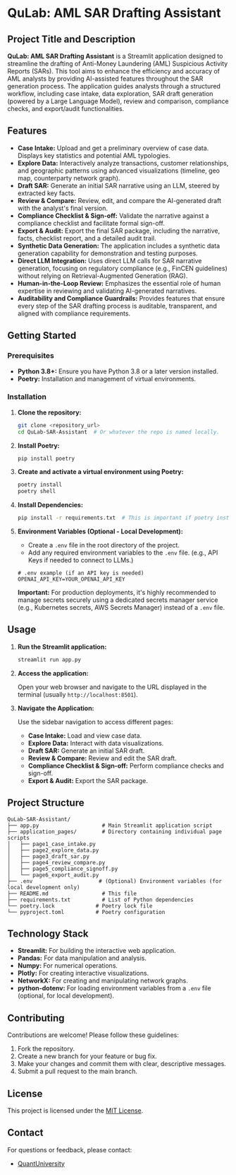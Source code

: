 # QuLab: AML SAR Drafting Assistant

## Project Title and Description

**QuLab: AML SAR Drafting Assistant** is a Streamlit application designed to streamline the drafting of Anti-Money Laundering (AML) Suspicious Activity Reports (SARs). This tool aims to enhance the efficiency and accuracy of AML analysts by providing AI-assisted features throughout the SAR generation process. The application guides analysts through a structured workflow, including case intake, data exploration, SAR draft generation (powered by a Large Language Model), review and comparison, compliance checks, and export/audit functionalities.

## Features

*   **Case Intake:** Upload and get a preliminary overview of case data. Displays key statistics and potential AML typologies.
*   **Explore Data:** Interactively analyze transactions, customer relationships, and geographic patterns using advanced visualizations (timeline, geo map, counterparty network graph).
*   **Draft SAR:** Generate an initial SAR narrative using an LLM, steered by extracted key facts.
*   **Review & Compare:** Review, edit, and compare the AI-generated draft with the analyst's final version.
*   **Compliance Checklist & Sign-off:** Validate the narrative against a compliance checklist and facilitate formal sign-off.
*   **Export & Audit:** Export the final SAR package, including the narrative, facts, checklist report, and a detailed audit trail.
*   **Synthetic Data Generation:** The application includes a synthetic data generation capability for demonstration and testing purposes.
*   **Direct LLM Integration:** Uses direct LLM calls for SAR narrative generation, focusing on regulatory compliance (e.g., FinCEN guidelines) without relying on Retrieval-Augmented Generation (RAG).
*   **Human-in-the-Loop Review:** Emphasizes the essential role of human expertise in reviewing and validating AI-generated narratives.
*   **Auditability and Compliance Guardrails:** Provides features that ensure every step of the SAR drafting process is auditable, transparent, and aligned with compliance requirements.

## Getting Started

### Prerequisites

*   **Python 3.8+:**  Ensure you have Python 3.8 or a later version installed.
*   **Poetry:** Installation and management of virtual environments.

### Installation

1.  **Clone the repository:**

    ```bash
    git clone <repository_url>
    cd QuLab-SAR-Assistant  # Or whatever the repo is named locally.
    ```

2.  **Install Poetry:**

    ```bash
    pip install poetry
    ```

3.  **Create and activate a virtual environment using Poetry:**

    ```bash
    poetry install
    poetry shell
    ```

4.  **Install Dependencies:**

    ```bash
    pip install -r requirements.txt  # This is important if poetry install fails, it should not, but it's here as a fallback.
    ```

5.  **Environment Variables (Optional - Local Development):**

    *   Create a `.env` file in the root directory of the project.
    *   Add any required environment variables to the `.env` file.  (e.g., API Keys if needed to connect to LLMs.)

    ```
    # .env example (if an API key is needed)
    OPENAI_API_KEY=YOUR_OPENAI_API_KEY
    ```

    **Important:** For production deployments, it's highly recommended to manage secrets securely using a dedicated secrets manager service (e.g., Kubernetes secrets, AWS Secrets Manager) instead of a `.env` file.

## Usage

1.  **Run the Streamlit application:**

    ```bash
    streamlit run app.py
    ```

2.  **Access the application:**

    Open your web browser and navigate to the URL displayed in the terminal (usually `http://localhost:8501`).

3.  **Navigate the Application:**

    Use the sidebar navigation to access different pages:

    *   **Case Intake:** Load and view case data.
    *   **Explore Data:** Interact with data visualizations.
    *   **Draft SAR:** Generate an initial SAR draft.
    *   **Review & Compare:** Review and edit the SAR draft.
    *   **Compliance Checklist & Sign-off:** Perform compliance checks and sign-off.
    *   **Export & Audit:** Export the SAR package.

## Project Structure

```
QuLab-SAR-Assistant/
├── app.py                    # Main Streamlit application script
├── application_pages/        # Directory containing individual page scripts
│   ├── page1_case_intake.py
│   ├── page2_explore_data.py
│   ├── page3_draft_sar.py
│   ├── page4_review_compare.py
│   ├── page5_compliance_signoff.py
│   └── page6_export_audit.py
├── .env                     # (Optional) Environment variables (for local development only)
├── README.md                 # This file
├── requirements.txt          # List of Python dependencies
└── poetry.lock             # Poetry lock file
└── pyproject.toml          # Poetry configuration
```

## Technology Stack

*   **Streamlit:**  For building the interactive web application.
*   **Pandas:**  For data manipulation and analysis.
*   **Numpy:**  For numerical operations.
*   **Plotly:**  For creating interactive visualizations.
*   **NetworkX:** For creating and manipulating network graphs.
*   **python-dotenv:** For loading environment variables from a `.env` file (optional, for local development).

## Contributing

Contributions are welcome! Please follow these guidelines:

1.  Fork the repository.
2.  Create a new branch for your feature or bug fix.
3.  Make your changes and commit them with clear, descriptive messages.
4.  Submit a pull request to the main branch.

## License

This project is licensed under the [MIT License](LICENSE).

## Contact

For questions or feedback, please contact:

*   [QuantUniversity](https://www.quantuniversity.com/)
